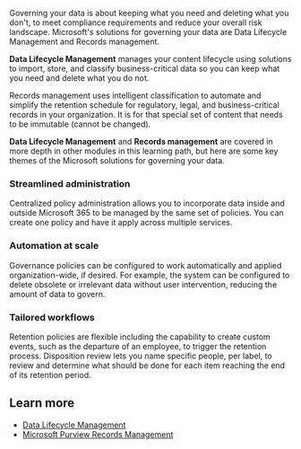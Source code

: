 
Governing your data is about keeping what you need and deleting what you don't, to meet compliance requirements and reduce your overall risk landscape. Microsoft's solutions for governing your data are Data Lifecycle Management and Records management.

**Data Lifecycle Management** manages your content lifecycle using solutions to import, store, and classify business-critical data so you can keep what you need and delete what you do not.

Records management uses intelligent classification to automate and simplify the retention schedule for regulatory, legal, and business-critical records in your organization. It is for that special set of content that needs to be immutable (cannot be changed).

**Data Lifecycle Management** and **Records management** are covered in more depth in other modules in this learning path, but here are some key themes of the Microsoft solutions for governing your data.

### Streamlined administration

Centralized policy administration allows you to incorporate data inside and outside Microsoft 365 to be managed by the same set of policies. You can create one policy and have it apply across multiple services.

### Automation at scale

Governance policies can be configured to work automatically and applied organization-wide, if desired. For example, the system can be configured to delete obsolete or irrelevant data without user intervention, reducing the amount of data to govern.

### Tailored workflows

Retention policies are flexible including the capability to create custom events, such as the departure of an employee, to trigger the retention process. Disposition review lets you name specific people, per label, to review and determine what should be done for each item reaching the end of its retention period.

## Learn more

- [Data Lifecycle Management](/microsoft-365/compliance/manage-information-governance?azure-portal=true)
- [Microsoft Purview Records Management](/microsoft-365/compliance/records-management?azure-portal=true)
